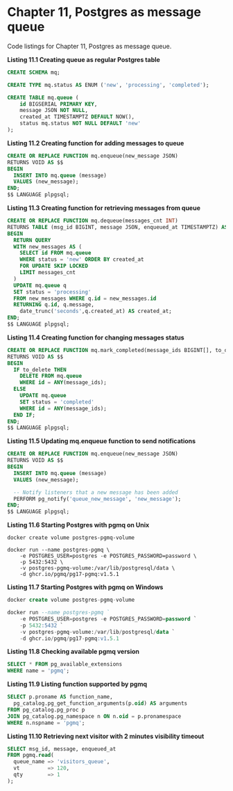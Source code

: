 # Chapter 11, Postgres as message queue

Code listings for Chapter 11, Postgres as message queue.

**Listing 11.1 Creating queue as regular Postgres table**
```sql
CREATE SCHEMA mq;

CREATE TYPE mq.status AS ENUM ('new', 'processing', 'completed');

CREATE TABLE mq.queue (
    id BIGSERIAL PRIMARY KEY,
    message JSON NOT NULL,
    created_at TIMESTAMPTZ DEFAULT NOW(),
    status mq.status NOT NULL DEFAULT 'new'
);
```

**Listing 11.2 Creating function for adding messages to queue**
```sql
CREATE OR REPLACE FUNCTION mq.enqueue(new_message JSON)
RETURNS VOID AS $$
BEGIN
  INSERT INTO mq.queue (message)
  VALUES (new_message);
END;
$$ LANGUAGE plpgsql;
```

**Listing 11.3 Creating function for retrieving messages from queue**
```sql
CREATE OR REPLACE FUNCTION mq.dequeue(messages_cnt INT)
RETURNS TABLE (msg_id BIGINT, message JSON, enqueued_at TIMESTAMPTZ) AS $$
BEGIN
  RETURN QUERY
  WITH new_messages AS (
    SELECT id FROM mq.queue
    WHERE status = 'new' ORDER BY created_at
    FOR UPDATE SKIP LOCKED
    LIMIT messages_cnt
  )
  UPDATE mq.queue q
  SET status = 'processing'
  FROM new_messages WHERE q.id = new_messages.id
  RETURNING q.id, q.message,
    date_trunc('seconds',q.created_at) AS created_at;
END;
$$ LANGUAGE plpgsql;
```

**Listing 11.4 Creating function for changing messages status**
```sql
CREATE OR REPLACE FUNCTION mq.mark_completed(message_ids BIGINT[], to_delete BOOLEAN DEFAULT FALSE)
RETURNS VOID AS $$
BEGIN
  IF to_delete THEN
    DELETE FROM mq.queue
    WHERE id = ANY(message_ids);
  ELSE
    UPDATE mq.queue
    SET status = 'completed'
    WHERE id = ANY(message_ids);
  END IF;
END;
$$ LANGUAGE plpgsql;
```

**Listing 11.5 Updating mq.enqueue function to send notifications**
```sql 
CREATE OR REPLACE FUNCTION mq.enqueue(new_message JSON)
RETURNS VOID AS $$
BEGIN
  INSERT INTO mq.queue (message)
  VALUES (new_message);

  -- Notify listeners that a new message has been added
  PERFORM pg_notify('queue_new_message', 'new_message');
END;
$$ LANGUAGE plpgsql;
```

**Listing 11.6 Starting Postgres with pgmq on Unix**
```shell
docker create volume postgres-pgmq-volume

docker run --name postgres-pgmq \
    -e POSTGRES_USER=postgres -e POSTGRES_PASSWORD=password \
    -p 5432:5432 \
    -v postgres-pgmq-volume:/var/lib/postgresql/data \
    -d ghcr.io/pgmq/pg17-pgmq:v1.5.1
```

**Listing 11.7 Starting Postgres with pgmq on Windows**
```sql
docker create volume postgres-pgmq-volume

docker run --name postgres-pgmq `
    -e POSTGRES_USER=postgres -e POSTGRES_PASSWORD=password `
    -p 5432:5432 `
    -v postgres-pgmq-volume:/var/lib/postgresql/data `
    -d ghcr.io/pgmq/pg17-pgmq:v1.5.1
```

**Listing 11.8 Checking available pgmq version**
```sql
SELECT * FROM pg_available_extensions
WHERE name = 'pgmq';
```

**Listing 11.9 Listing function supported by pgmq**
```sql
SELECT p.proname AS function_name,
  pg_catalog.pg_get_function_arguments(p.oid) AS arguments
FROM pg_catalog.pg_proc p
JOIN pg_catalog.pg_namespace n ON n.oid = p.pronamespace
WHERE n.nspname = 'pgmq';
```

**Listing 11.10 Retrieving next visitor with 2 minutes visibility timeout**
```sql
SELECT msg_id, message, enqueued_at
FROM pgmq.read(
  queue_name => 'visitors_queue',
  vt         => 120,
  qty        => 1
);
```

